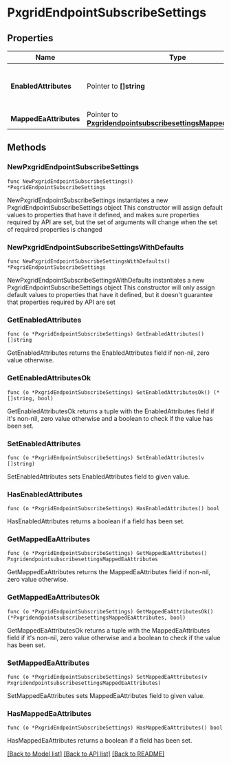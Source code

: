 # PxgridEndpointSubscribeSettings

## Properties

Name | Type | Description | Notes
------------ | ------------- | ------------- | -------------
**EnabledAttributes** | Pointer to **[]string** | The list of Cisco ISE attributes allowed for subscription. | [optional] 
**MappedEaAttributes** | Pointer to [**PxgridendpointsubscribesettingsMappedEaAttributes**](PxgridendpointsubscribesettingsMappedEaAttributes.md) |  | [optional] 

## Methods

### NewPxgridEndpointSubscribeSettings

`func NewPxgridEndpointSubscribeSettings() *PxgridEndpointSubscribeSettings`

NewPxgridEndpointSubscribeSettings instantiates a new PxgridEndpointSubscribeSettings object
This constructor will assign default values to properties that have it defined,
and makes sure properties required by API are set, but the set of arguments
will change when the set of required properties is changed

### NewPxgridEndpointSubscribeSettingsWithDefaults

`func NewPxgridEndpointSubscribeSettingsWithDefaults() *PxgridEndpointSubscribeSettings`

NewPxgridEndpointSubscribeSettingsWithDefaults instantiates a new PxgridEndpointSubscribeSettings object
This constructor will only assign default values to properties that have it defined,
but it doesn't guarantee that properties required by API are set

### GetEnabledAttributes

`func (o *PxgridEndpointSubscribeSettings) GetEnabledAttributes() []string`

GetEnabledAttributes returns the EnabledAttributes field if non-nil, zero value otherwise.

### GetEnabledAttributesOk

`func (o *PxgridEndpointSubscribeSettings) GetEnabledAttributesOk() (*[]string, bool)`

GetEnabledAttributesOk returns a tuple with the EnabledAttributes field if it's non-nil, zero value otherwise
and a boolean to check if the value has been set.

### SetEnabledAttributes

`func (o *PxgridEndpointSubscribeSettings) SetEnabledAttributes(v []string)`

SetEnabledAttributes sets EnabledAttributes field to given value.

### HasEnabledAttributes

`func (o *PxgridEndpointSubscribeSettings) HasEnabledAttributes() bool`

HasEnabledAttributes returns a boolean if a field has been set.

### GetMappedEaAttributes

`func (o *PxgridEndpointSubscribeSettings) GetMappedEaAttributes() PxgridendpointsubscribesettingsMappedEaAttributes`

GetMappedEaAttributes returns the MappedEaAttributes field if non-nil, zero value otherwise.

### GetMappedEaAttributesOk

`func (o *PxgridEndpointSubscribeSettings) GetMappedEaAttributesOk() (*PxgridendpointsubscribesettingsMappedEaAttributes, bool)`

GetMappedEaAttributesOk returns a tuple with the MappedEaAttributes field if it's non-nil, zero value otherwise
and a boolean to check if the value has been set.

### SetMappedEaAttributes

`func (o *PxgridEndpointSubscribeSettings) SetMappedEaAttributes(v PxgridendpointsubscribesettingsMappedEaAttributes)`

SetMappedEaAttributes sets MappedEaAttributes field to given value.

### HasMappedEaAttributes

`func (o *PxgridEndpointSubscribeSettings) HasMappedEaAttributes() bool`

HasMappedEaAttributes returns a boolean if a field has been set.


[[Back to Model list]](../README.md#documentation-for-models) [[Back to API list]](../README.md#documentation-for-api-endpoints) [[Back to README]](../README.md)


